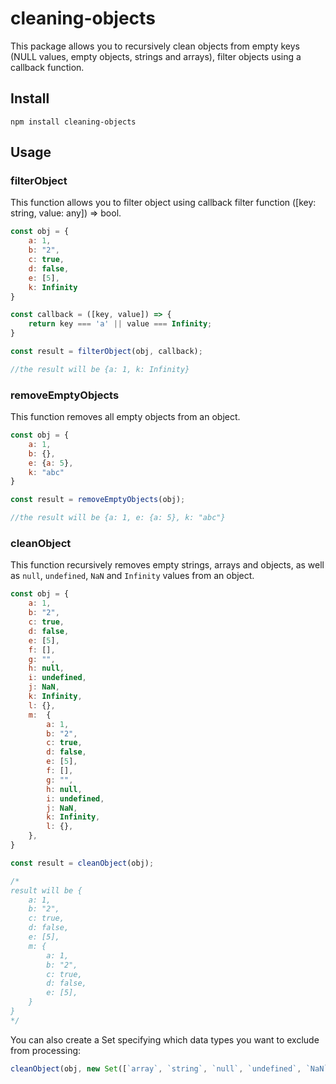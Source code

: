 # cleaning-objects
This package allows you to recursively clean objects from empty keys (NULL values, empty objects, strings and arrays), filter objects using a callback function.
## Install
```
npm install cleaning-objects
```
## Usage
### filterObject
This function allows you to filter object using callback filter function ([key: string, value: any]) => bool.
```javascript
const obj = {
    a: 1,
    b: "2",
    c: true,
    d: false,
    e: [5],
    k: Infinity
}

const callback = ([key, value]) => {
    return key === 'a' || value === Infinity;
}

const result = filterObject(obj, callback);

//the result will be {a: 1, k: Infinity}
```
### removeEmptyObjects
This function removes all empty objects from an object.
```javascript
const obj = {
    a: 1,
    b: {},
    e: {a: 5},
    k: "abc"
}

const result = removeEmptyObjects(obj);

//the result will be {a: 1, e: {a: 5}, k: "abc"}
```
### cleanObject
This function recursively removes empty strings, arrays and objects, as well as `null`, `undefined`, `NaN` and
`Infinity` values from an object.

```javascript
const obj = {
    a: 1,
    b: "2",
    c: true,
    d: false,
    e: [5],
    f: [],
    g: "",
    h: null,
    i: undefined,
    j: NaN,
    k: Infinity,
    l: {},
    m:  {
        a: 1,
        b: "2",
        c: true,
        d: false,
        e: [5],
        f: [],
        g: "",
        h: null,
        i: undefined,
        j: NaN,
        k: Infinity,
        l: {},
    },
}

const result = cleanObject(obj);

/*
result will be {
    a: 1,
    b: "2",
    c: true,
    d: false,
    e: [5],
    m: {
        a: 1,
        b: "2",
        c: true,
        d: false,
        e: [5],
    }
}
*/
```
You can also create a Set specifying which data types you want to exclude from processing:

```javascript
cleanObject(obj, new Set([`array`, `string`, `null`, `undefined`, `NaN`, `Infinity`, 'emptyObject', 'embeddedObject']));
```